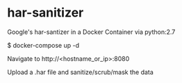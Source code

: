 # har-sanitizer
Google's har-santizer in a Docker Container via python:2.7

$ docker-compose up -d

Navigate to http://<hostname_or_ip>:8080

Upload a .har file and sanitize/scrub/mask the data

